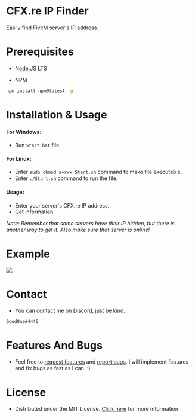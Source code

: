 # CFX.re IP Finder
Easily find FiveM server's IP address.
# Prerequisites
* [Node.JS LTS](https://nodejs.org/en/download/)

* NPM
```bash
npm install npm@latest -g
```
# Installation & Usage
#### For Windows:
* Run `Start.bat` file.
#### For Linux:
* Enter `sudo chmod a=rwx Start.sh` command to make file executable.
* Enter `./Start.sh` command to run the file.
#### Usage:
* Enter your server's CFX.re IP address.
* Get information.

*Note: Remember that some servers have their IP hidden, but there is another way to get it. Also make sure that server is online!*
# Example
![](Preview/Preview.gif)
# Contact
* You can contact me on Discord, just be kind.
```
GoodOne#4446
```
# Features And Bugs
* Feel free to [request features](https://github.com/GoodOne120/CFX.re-IP-Finder/issues/new) and [report bugs](https://github.com/GoodOne120/CFX.re-IP-Finder/issues/new). I will implement features and fix bugs as fast as I can. :)
# License
* Distributed under the MIT License. [Click here](https://github.com/GoodOne120/CFX.re-IP-Finder/blob/main/LICENSE) for more information.

